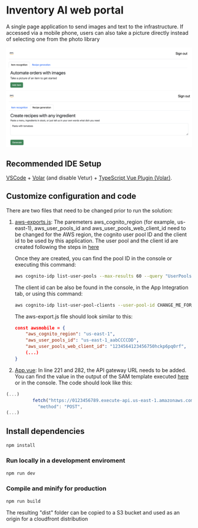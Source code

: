 # Inventory AI web portal

A single page application to send images and text to the infrastructure. If accessed via a mobile phone, users can also take a picture directly instead of selecting one from the photo library

![Inventory AI web user interface: image processing](../docs/image_processing_web_app.png)
![Inventory AI web user interface: recipe generation](../docs/recipe_processing_web_app.png)

## Recommended IDE Setup

[VSCode](https://code.visualstudio.com/) + [Volar](https://marketplace.visualstudio.com/items?itemName=Vue.volar) (and disable Vetur) + [TypeScript Vue Plugin (Volar)](https://marketplace.visualstudio.com/items?itemName=Vue.vscode-typescript-vue-plugin).

## Customize configuration and code

There are two files that need to be changed prior to run the solution:

1. [aws-exports.js](./src/aws-exports.js): The paremeters aws_cognito_region (for example, us-east-1), aws_user_pools_id and aws_user_pools_web_client_id need to be changed for the AWS region, the cognito user pool ID and the client id to be used by this application. The user pool and the client id are created following the steps in [here](../infrastructure/README.md)

    Once they are created, you can find the pool ID in the console or executing this command:

    ```bash
    aws cognito-idp list-user-pools --max-results 60 --query "UserPools[?Name=='InventoryAiUserPool']"
    ```

    The client id can be also be found in the console, in the App Integration tab, or using this command:

    ```bash
    aws cognito-idp list-user-pool-clients --user-pool-id CHANGE_ME_FOR_THE_USER_POOL_ID
    ```

    The aws-export.js file should look similar to this:

    ```json
    const awsmobile = {
        "aws_cognito_region": "us-east-1",
        "aws_user_pools_id": "us-east-1_aabCCCCDD",
        "aws_user_pools_web_client_id": "1234564123456750hckp6pq0rf",
        (...)
    }
    ```

2. [App.vue](./src/App.vue): In line 221 and 282, the API gateway URL needs to be added. You can find the value in the output of the SAM template executed [here](../infrastructure/README.md) or in the console. The code should look like this:

```javascript
(...)
          fetch("https://0123456789.execute-api.us-east-1.amazonaws.com/dev/(...)", {
            "method": "POST",
(...)
```

## Install dependencies

```sh
npm install
```

### Run locally in a development enviroment

```sh
npm run dev
```

### Compile and minify for production

```sh
npm run build
```

The resulting "dist" folder can be copied to a S3 bucket and used as an origin for a cloudfront distribution
